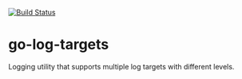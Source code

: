 [![Build Status](https://travis-ci.org/palette-software/go-log-targets.svg?branch=master)](https://travis-ci.org/palette-software/go-log-targets)

# go-log-targets
Logging utility that supports multiple log targets with different levels.
